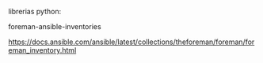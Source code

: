 librerias python:

foreman-ansible-inventories

https://docs.ansible.com/ansible/latest/collections/theforeman/foreman/foreman_inventory.html
